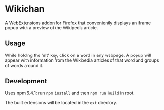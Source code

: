 # Wikichan

A WebExtensions addon for Firefox that conveniently displays an 
iframe popup with a preview of the Wikipedia article.

## Usage

While holding the 'alt' key, click on a word in any webpage. 
A popup will appear with information from the Wikipedia articles
of that word and groups of words around it.

## Development

Uses npm 6.4.1: run `npm install` and then `npm run build` in root.

The built extensions will be located in the `ext` directory.
